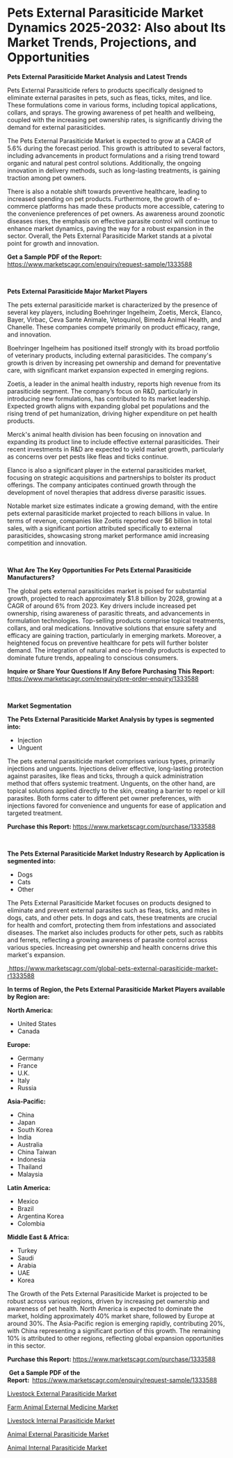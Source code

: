 <p><h1>Pets External Parasiticide Market Dynamics 2025-2032: Also about Its Market Trends, Projections, and Opportunities</h1></p><p><strong>Pets External Parasiticide Market Analysis and Latest Trends</strong></p>
<p><p>Pets External Parasiticide refers to products specifically designed to eliminate external parasites in pets, such as fleas, ticks, mites, and lice. These formulations come in various forms, including topical applications, collars, and sprays. The growing awareness of pet health and wellbeing, coupled with the increasing pet ownership rates, is significantly driving the demand for external parasiticides.</p><p>The Pets External Parasiticide Market is expected to grow at a CAGR of 5.6% during the forecast period. This growth is attributed to several factors, including advancements in product formulations and a rising trend toward organic and natural pest control solutions. Additionally, the ongoing innovation in delivery methods, such as long-lasting treatments, is gaining traction among pet owners.</p><p>There is also a notable shift towards preventive healthcare, leading to increased spending on pet products. Furthermore, the growth of e-commerce platforms has made these products more accessible, catering to the convenience preferences of pet owners. As awareness around zoonotic diseases rises, the emphasis on effective parasite control will continue to enhance market dynamics, paving the way for a robust expansion in the sector. Overall, the Pets External Parasiticide Market stands at a pivotal point for growth and innovation.</p></p>
<p><strong>Get a Sample PDF of the Report:&nbsp;</strong> <a href="https://www.marketscagr.com/enquiry/request-sample/1333588?utm_campaign=2012&utm_medium=2&utm_source=Github&utm_content=ia&utm_term=24032025&utm_id=pets-external-parasiticide">https://www.marketscagr.com/enquiry/request-sample/1333588</a></p>
<p>&nbsp;</p>
<p><strong>Pets External Parasiticide Major Market Players</strong></p>
<p><p>The pets external parasiticide market is characterized by the presence of several key players, including Boehringer Ingelheim, Zoetis, Merck, Elanco, Bayer, Virbac, Ceva Sante Animale, Vetoquinol, Bimeda Animal Health, and Chanelle. These companies compete primarily on product efficacy, range, and innovation.</p><p>Boehringer Ingelheim has positioned itself strongly with its broad portfolio of veterinary products, including external parasiticides. The company's growth is driven by increasing pet ownership and demand for preventative care, with significant market expansion expected in emerging regions. </p><p>Zoetis, a leader in the animal health industry, reports high revenue from its parasiticide segment. The company’s focus on R&D, particularly in introducing new formulations, has contributed to its market leadership. Expected growth aligns with expanding global pet populations and the rising trend of pet humanization, driving higher expenditure on pet health products.</p><p>Merck's animal health division has been focusing on innovation and expanding its product line to include effective external parasiticides. Their recent investments in R&D are expected to yield market growth, particularly as concerns over pet pests like fleas and ticks continue.</p><p>Elanco is also a significant player in the external parasiticides market, focusing on strategic acquisitions and partnerships to bolster its product offerings. The company anticipates continued growth through the development of novel therapies that address diverse parasitic issues.</p><p>Notable market size estimates indicate a growing demand, with the entire pets external parasiticide market projected to reach billions in value. In terms of revenue, companies like Zoetis reported over $6 billion in total sales, with a significant portion attributed specifically to external parasiticides, showcasing strong market performance amid increasing competition and innovation.</p></p>
<p>&nbsp;</p>
<p><strong>What Are The Key Opportunities For Pets External Parasiticide Manufacturers?</strong></p>
<p><p>The global pets external parasiticides market is poised for substantial growth, projected to reach approximately $1.8 billion by 2028, growing at a CAGR of around 6% from 2023. Key drivers include increased pet ownership, rising awareness of parasitic threats, and advancements in formulation technologies. Top-selling products comprise topical treatments, collars, and oral medications. Innovative solutions that ensure safety and efficacy are gaining traction, particularly in emerging markets. Moreover, a heightened focus on preventive healthcare for pets will further bolster demand. The integration of natural and eco-friendly products is expected to dominate future trends, appealing to conscious consumers.</p></p>
<p><strong>Inquire or Share Your Questions If Any Before Purchasing This Report:</strong> <a href="https://www.marketscagr.com/enquiry/pre-order-enquiry/1333588?utm_campaign=2012&utm_medium=2&utm_source=Github&utm_content=ia&utm_term=24032025&utm_id=pets-external-parasiticide">https://www.marketscagr.com/enquiry/pre-order-enquiry/1333588</a></p>
<p>&nbsp;</p>
<p><strong>Market Segmentation</strong></p>
<p><strong>The Pets External Parasiticide Market Analysis by types is segmented into:</strong></p>
<p><ul><li>Injection</li><li>Unguent</li></ul></p>
<p><p>The pets external parasiticide market comprises various types, primarily injections and unguents. Injections deliver effective, long-lasting protection against parasites, like fleas and ticks, through a quick administration method that offers systemic treatment. Unguents, on the other hand, are topical solutions applied directly to the skin, creating a barrier to repel or kill parasites. Both forms cater to different pet owner preferences, with injections favored for convenience and unguents for ease of application and targeted treatment.</p></p>
<p><strong>Purchase this Report:&nbsp;</strong><a href="https://www.marketscagr.com/purchase/1333588?utm_campaign=2012&utm_medium=2&utm_source=Github&utm_content=ia&utm_term=24032025&utm_id=pets-external-parasiticide">https://www.marketscagr.com/purchase/1333588</a></p>
<p>&nbsp;</p>
<p><strong>The Pets External Parasiticide Market Industry Research by Application is segmented into:</strong></p>
<p><ul><li>Dogs</li><li>Cats</li><li>Other</li></ul></p>
<p><p>The Pets External Parasiticide Market focuses on products designed to eliminate and prevent external parasites such as fleas, ticks, and mites in dogs, cats, and other pets. In dogs and cats, these treatments are crucial for health and comfort, protecting them from infestations and associated diseases. The market also includes products for other pets, such as rabbits and ferrets, reflecting a growing awareness of parasite control across various species. Increasing pet ownership and health concerns drive this market's expansion.</p></p>
<p><a href="https://www.marketscagr.com/global-pets-external-parasiticide-market-r1333588?utm_campaign=2012&utm_medium=2&utm_source=Github&utm_content=ia&utm_term=24032025&utm_id=pets-external-parasiticide">&nbsp;https://www.marketscagr.com/global-pets-external-parasiticide-market-r1333588</a></p>
<p><strong>In terms of Region, the Pets External Parasiticide Market Players available by Region are:</strong></p>
<p>
    <p> <strong> North America: </strong>
        <ul>
            <li>United States</li>
            <li>Canada</li>
        </ul>
        </p> 
    <p> <strong> Europe: </strong>
        <ul>
            <li>Germany</li>
            <li>France</li>
            <li>U.K.</li>
            <li>Italy</li>
            <li>Russia</li>
        </ul>
        </p> 
    <p> <strong> Asia-Pacific: </strong>
        <ul>
            <li>China</li>
            <li>Japan</li>
            <li>South Korea</li>
            <li>India</li>
            <li>Australia</li>
            <li>China Taiwan</li>
            <li>Indonesia</li>
            <li>Thailand</li>
            <li>Malaysia</li>
        </ul>
        </p> 
    <p> <strong> Latin America: </strong>
        <ul>
            <li>Mexico</li>
            <li>Brazil</li>
            <li>Argentina Korea</li>
            <li>Colombia</li>
        </ul>
        </p> 
    <p> <strong> Middle East & Africa: </strong>
        <ul>
            <li>Turkey</li>
            <li>Saudi</li>
            <li>Arabia</li>
            <li>UAE</li>
            <li>Korea</li>
        </ul>
    </p>
    </p>
<p><p>The Growth of the Pets External Parasiticide Market is projected to be robust across various regions, driven by increasing pet ownership and awareness of pet health. North America is expected to dominate the market, holding approximately 40% market share, followed by Europe at around 30%. The Asia-Pacific region is emerging rapidly, contributing 20%, with China representing a significant portion of this growth. The remaining 10% is attributed to other regions, reflecting global expansion opportunities in this sector.</p></p>
<p><strong>Purchase this Report: </strong><a href="https://www.marketscagr.com/purchase/1333588?utm_campaign=2012&utm_medium=2&utm_source=Github&utm_content=ia&utm_term=24032025&utm_id=pets-external-parasiticide">https://www.marketscagr.com/purchase/1333588</a></p>
<p>&nbsp;<strong>Get a Sample PDF of the Report:&nbsp;&nbsp;</strong><a href="https://www.marketscagr.com/enquiry/request-sample/1333588?utm_campaign=2012&utm_medium=2&utm_source=Github&utm_content=ia&utm_term=24032025&utm_id=pets-external-parasiticide">https://www.marketscagr.com/enquiry/request-sample/1333588</a></p>
<p><strong></strong></p>
<p><p><a href="https://github.com/JakirUddin511/Market-Research-Report-List-2/blob/main/livestock-external-parasiticide-market.md?utm_campaign=2012&utm_medium=2&utm_source=Github&utm_content=ia&utm_term=24032025&utm_id=pets-external-parasiticide">Livestock External Parasiticide Market</a></p><p><a href="https://github.com/piskofraisel/Market-Research-Report-List-1/blob/main/farm-animal-external-medicine-market.md?utm_campaign=2012&utm_medium=2&utm_source=Github&utm_content=ia&utm_term=24032025&utm_id=pets-external-parasiticide">Farm Animal External Medicine Market</a></p><p><a href="https://github.com/ChiragRP21/Market-Research-Report-List-7/blob/main/livestock-internal-parasiticide-market.md?utm_campaign=2012&utm_medium=2&utm_source=Github&utm_content=ia&utm_term=24032025&utm_id=pets-external-parasiticide">Livestock Internal Parasiticide Market</a></p><p><a href="https://github.com/zahrigayda1h/Market-Research-Report-List-1/blob/main/animal-external-parasiticide-market.md?utm_campaign=2012&utm_medium=2&utm_source=Github&utm_content=ia&utm_term=24032025&utm_id=pets-external-parasiticide">Animal External Parasiticide Market</a></p><p><a href="https://github.com/fettycahow90/Market-Research-Report-List-1/blob/main/animal-internal-parasiticide-market.md?utm_campaign=2012&utm_medium=2&utm_source=Github&utm_content=ia&utm_term=24032025&utm_id=pets-external-parasiticide">Animal Internal Parasiticide Market</a></p></p>
